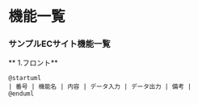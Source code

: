 # 機能一覧
### サンプルECサイト機能一覧
** 1.フロント**
```uml
@startuml
| 番号 | 機能名 | 内容 | データ入力 | データ出力 | 備考 |
@enduml
```
